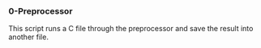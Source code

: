 ### 0-Preprocessor
This script runs a C file through the preprocessor and save the result into another file.
